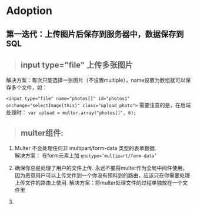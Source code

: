 # Adoption

## 第一迭代：上传图片后保存到服务器中，数据保存到SQL

> ## input type="file" 上传多张图片
解决方案：每次只能选择一张图片（不设置multiple），name设置为数组就可以保存多个文件，如：  

`
<input type="file" name="photos[]" id="photos1" onchange="selectImage(this)" class="upload_photo">
`
需要注意的是，在后端处理时： `var upload = multer.array("photos[]", 6);`  


> ## multer组件:

1. Multer 不会处理任何非 multipart/form-data 类型的表单数据.  
解决方案： 在form元素上加 `enctype=‘multipart/form-data’`  

2. 确保你总是处理了用户的文件上传. 永远不要将multer作为全局中间件使用，因为恶意用户可以上传文件到一个你没有预料到的路由，应该只在你需要处理上传文件的路由上使用.
解决方案：将multer处理文件的过程单独放在一个文件里

3. 
